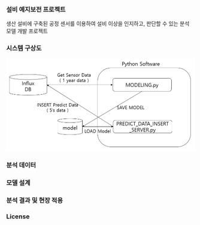 ### 설비 예지보전 프로젝트
생산 설비에 구축된 공정 센서를 이용하여 설비 이상을 인지하고, 판단할 수 있는 분석 모델 개발 프로젝트

### 시스템 구상도
![image](https://github.com/jsr0904/MyProject-2020/blob/main/%EC%84%A4%EB%B9%84%20%EC%98%88%EC%A7%80%EB%B3%B4%EC%A0%84%20%EB%AA%A8%EB%8D%B8%20%EA%B0%9C%EB%B0%9C%20%ED%94%84%EB%A1%9C%EC%A0%9D%ED%8A%B8/%EC%8B%9C%EC%8A%A4%ED%85%9C%20%EA%B5%AC%EC%83%81%EB%8F%84.png)
### 분석 데이터

### 모델 설계

### 분석 결과 및 현장 적용
  
### License

